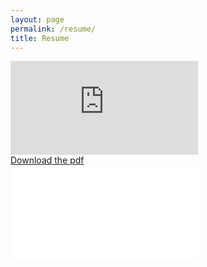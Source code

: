```yaml
---
layout: page
permalink: /resume/
title: Resume
---
```



<div>
 <object data="https://docs.google.com/document/d/1icPww1-dP_547aUFJ7BQMaEslzDmfaPvyqN-pEWb19M/" type="application/pdf" width="100%" height="2100">
   <embed src="https://docs.google.com/document/d/1icPww1-dP_547aUFJ7BQMaEslzDmfaPvyqN-pEWb19M/" type="application/pdf">
 </object>
</div>
<a href="https://github.com/shanenn/shanenn.github.io/blob/main/_downloadables/SiteResume.pdf" download="ShaneNguyenResume.pdf" target = "_blank">Download the pdf</a>
<div>
 <object data="/_downloadables/SiteResume.pdf" type="application/pdf" width="100%" height="2100">
   <embed src="/_downloadables/SiteResume.pdf" type="application/pdf">
 </object>
</div>